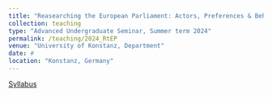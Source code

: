 ```yaml
---
title: "Reasearching the European Parliament: Actors, Preferences & Behaviour"
collection: teaching
type: "Advanced Undergraduate Seminar, Summer term 2024"
permalink: /teaching/2024_RtEP
venue: "University of Konstanz, Department"
date: #
location: "Konstanz, Germany"
---
```

[Syllabus](/files/Syllabus_SoSe24_updated.pdf)
